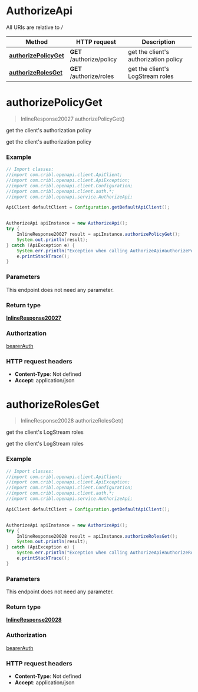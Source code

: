 # AuthorizeApi

All URIs are relative to */*

Method | HTTP request | Description
------------- | ------------- | -------------
[**authorizePolicyGet**](AuthorizeApi.md#authorizePolicyGet) | **GET** /authorize/policy | get the client&#x27;s authorization policy
[**authorizeRolesGet**](AuthorizeApi.md#authorizeRolesGet) | **GET** /authorize/roles | get the client&#x27;s LogStream roles

<a name="authorizePolicyGet"></a>
# **authorizePolicyGet**
> InlineResponse20027 authorizePolicyGet()

get the client&#x27;s authorization policy

get the client&#x27;s authorization policy

### Example
```java
// Import classes:
//import com.cribl.openapi.client.ApiClient;
//import com.cribl.openapi.client.ApiException;
//import com.cribl.openapi.client.Configuration;
//import com.cribl.openapi.client.auth.*;
//import com.cribl.openapi.service.AuthorizeApi;

ApiClient defaultClient = Configuration.getDefaultApiClient();


AuthorizeApi apiInstance = new AuthorizeApi();
try {
    InlineResponse20027 result = apiInstance.authorizePolicyGet();
    System.out.println(result);
} catch (ApiException e) {
    System.err.println("Exception when calling AuthorizeApi#authorizePolicyGet");
    e.printStackTrace();
}
```

### Parameters
This endpoint does not need any parameter.

### Return type

[**InlineResponse20027**](InlineResponse20027.md)

### Authorization

[bearerAuth](../README.md#bearerAuth)

### HTTP request headers

 - **Content-Type**: Not defined
 - **Accept**: application/json

<a name="authorizeRolesGet"></a>
# **authorizeRolesGet**
> InlineResponse20028 authorizeRolesGet()

get the client&#x27;s LogStream roles

get the client&#x27;s LogStream roles

### Example
```java
// Import classes:
//import com.cribl.openapi.client.ApiClient;
//import com.cribl.openapi.client.ApiException;
//import com.cribl.openapi.client.Configuration;
//import com.cribl.openapi.client.auth.*;
//import com.cribl.openapi.service.AuthorizeApi;

ApiClient defaultClient = Configuration.getDefaultApiClient();


AuthorizeApi apiInstance = new AuthorizeApi();
try {
    InlineResponse20028 result = apiInstance.authorizeRolesGet();
    System.out.println(result);
} catch (ApiException e) {
    System.err.println("Exception when calling AuthorizeApi#authorizeRolesGet");
    e.printStackTrace();
}
```

### Parameters
This endpoint does not need any parameter.

### Return type

[**InlineResponse20028**](InlineResponse20028.md)

### Authorization

[bearerAuth](../README.md#bearerAuth)

### HTTP request headers

 - **Content-Type**: Not defined
 - **Accept**: application/json


